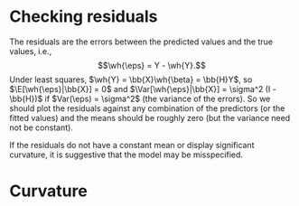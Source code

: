 
# Checking residuals 

The residuals are the errors between the predicted values and the true values, i.e., 
$$\wh{\eps} = Y - \wh{Y}.$$
Under least squares, $\wh{Y} = \bb{X}\wh{\beta} = \bb{H}Y$, so $\E[\wh{\eps}|\bb{X}] = 0$ and $\Var[\wh{\eps}|\bb{X}] = \sigma^2 (I - \bb{H})$ if $Var(\eps) = \sigma^2$ (the variance of the errors). So we should plot the residuals against any combination of the predictors (or the fitted values) and the means should be roughly zero (but the variance need not be constant). 

If the residuals do not have a constant mean or display significant curvature, it is suggestive that the model may be misspecified. 

# Curvature 

